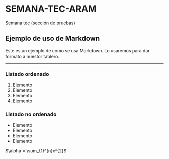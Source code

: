 # SEMANA-TEC-ARAM

Semana tec (sección de pruebas)

## Ejemplo de uso de Markdown

Este es un ejemplo de cómo se usa Markdown. Lo usaremos para dar formato a nuestor tablero.

---
### Listado ordenado

1. Elemento
2. Elemento
3. Elemento
4. Elemento

### Listado no ordenado

- Elemento
- Elemento
- Elemento
- Elemento

$\alpha = \sum_{1}^{n}x^{2}$